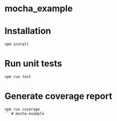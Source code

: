 # mocha_example

# Installation
```
npm install
```

# Run unit tests
```
npm run test
```

# Generate coverage report
```
npm run coverage
```#   m o c h a - e x a m p l e 
 
 